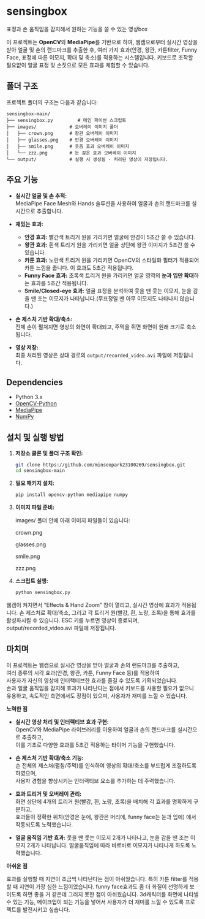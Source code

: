 # sensingbox
표정과 손 움직임을 감지해서 원하는 기능을 쓸 수 있는 영상box

이 프로젝트는 **OpenCV**와 **MediaPipe**를 기반으로 하여, 웹캠으로부터 실시간 영상을 받아 얼굴 및 손의 랜드마크를 추출한 후, 여러 가지 효과(안경, 왕관, 카툰filter, Funny Face, 표정에 따른 이모지, 확대 및 축소)를 적용하는 시스템입니다.  키보드로 조작할 필요없이 얼굴 표정 및 손짓으로 모든 효과를 체험할 수 있습니다.

## 폴더 구조

프로젝트 폴더의 구조는 다음과 같습니다:

```
sensingbox-main/
├── sensingbox.py         # 메인 파이썬 스크립트
├── images/            # 오버레이 이미지 폴더
│   ├── crown.png      # 왕관 오버레이 이미지
│   ├── glasses.png    # 안경 오버레이 이미지
│   ├── smile.png      # 웃음 효과 오버레이 이미지
│   └── zzz.png        # 눈 감은 효과 오버레이 이미지
└── output/            # 실행 시 생성됨 - 처리된 영상이 저장됩니다.
```


## 주요 기능

- **실시간 얼굴 및 손 추적:**  
  MediaPipe Face Mesh와 Hands 솔루션을 사용하여 얼굴과 손의 랜드마크를 실시간으로 추출합니다.

- **재밌는 효과:**  
  - **안경 효과:** 빨간색 트리거 원을 가리키면 얼굴에 안경이 5초간 쓸 수 있습니다. 
  - **왕관 효과:** 흰색 트리거 원을 가리키면 얼굴 상단에 왕관 이미지가 5초간 쓸 수 있습니다.
  - **카툰 효과:** 노란색 트리거 원을 가리키면 OpenCV의 스타일화 필터가 적용되어 카툰 느낌을 줍니다. 이 효과도 5초간 적용됩니다. 
  - **Funny Face 효과:** 초록색 트리거 원을 가리키면 얼굴 영역의 **눈과 입만 확대**하는 효과를 5초간 적용됩니다.
  - **Smile/Closed-eye 효과:** 얼굴 표정을 분석하여 웃을 땐 웃는 이모지, 눈을 감을 땐 조는 이모지가 나타납니다.(무표정일 땐 아무 이모지도 나타나지 않습니다.)

- **손 제스처 기반 확대/축소:**  
  전체 손이 펼쳐지면 영상의 화면이 확대되고, 주먹을 쥐면 화면이 원래 크기로 축소됩니다.

- **영상 저장:**  
  최종 처리된 영상은 상대 경로의 `output/recorded_video.avi` 파일에 저장됩니다.

## Dependencies

- Python 3.x
- [OpenCV-Python](https://pypi.org/project/opencv-python/)
- [MediaPipe](https://pypi.org/project/mediapipe/)
- [NumPy](https://pypi.org/project/numpy/)

## 설치 및 실행 방법

1. **저장소 클론 및 폴더 구조 확인:**

   ```bash
   git clone https://github.com/minseopark23100269/sensingbox.git
   cd sensingbox-main
   
2. **필요 패키지 설치:**

   ```bash
   pip install opencv-python mediapipe numpy

3. **이미지 파일 준비:**

   images/ 폴더 안에 아래 이미지 파일들이 있습니다:

   crown.png

   glasses.png

   smile.png

   zzz.png

3. **스크립트 실행:**

   ```bash
   python sensingbox.py

웹캠이 켜지면서 “Effects & Hand Zoom” 창이 열리고, 실시간 영상에 효과가 적용됩니다.
손 제스처로 확대/축소, 그리고 각 트리거 원(빨강, 흰, 노랑, 초록)을 통해 효과를 활성화시킬 수 있습니다.
ESC 키를 누르면 영상이 종료되며, output/recorded_video.avi 파일에 저장됩니다.

## 마치며

이 프로젝트는 웹캠으로 실시간 영상을 받아 얼굴과 손의 랜드마크를 추출하고,  
여러 종류의 시각 효과(안경, 왕관, 카툰, Funny Face 등)를 적용하여  
사용자가 자신의 영상에 인터랙티브한 효과를 즐길 수 있도록 기획되었습니다.  
손과 얼굴 움직임을 감지해 효과가 나타난다는 점에서 키보드를 사용할 필요가 없으니 유용하고, 속도적인 측면에서도 장점이 있으며,
사용자가 재미를 느낄 수 있습니다.  


**노력한 점**

- **실시간 영상 처리 및 인터랙티브 효과 구현:**  
  OpenCV와 MediaPipe 라이브러리를 이용하여 얼굴과 손의 랜드마크를 실시간으로 추출하고,  
  이를 기초로 다양한 효과를 5초간 적용하는 타이머 기능을 구현했습니다.
  
- **손 제스처 기반 확대/축소 기능:**  
  손 전체의 제스처(펼침/주먹)를 인식하여 영상의 확대/축소를 부드럽게 조절하도록 하였으며,  
  사용자 경험을 향상시키는 인터랙티브 요소를 추가하는 데 주력했습니다.
  
- **효과 트리거 및 오버레이 관리:**  
  화면 상단에 4개의 트리거 원(빨강, 흰, 노랑, 초록)을 배치해 각 효과를 명확하게 구분하고,  
  효과들이 정확한 위치(안경은 눈에, 왕관은 머리에, funny face는 눈과 입에) 에서 작동되도록 노력했습니다.

- **얼굴 움직임 기반 효과:**
    웃을 땐 웃는 이모지 2개가 나타나고, 눈을 감을 땐 조는 이모지 2개가 나타납니다.
    얼굴움직임에 따라 바로바로 이모지가 나타나게 하도록 노력했습니다.  

**아쉬운 점**
 
효과를 실행할 때 지연이 조금씩 나타난다는 점이 아쉬웠습니다. 특히 카툰 filter를 적용할 때 지연이 가장 심한 느낌이었습니다. 
funny face효과도 좀 더 화질이 선명하게 보이도록 하면 좋을 거 같은데 그러지 못한 점이 아쉬웠습니다. 
3d캐릭터를 화면에 나타낼 수 있는 기능, 메이크업이 되는 기능을 넣어서 사용자가 더 재미를 느낄 수 있도록 프로젝트를 발전시키고 싶습니다. 
  



